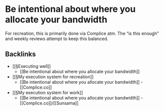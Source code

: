 # Be intentional about where you allocate your bandwidth
For recreation, this is primarily done via Complice atm. The “is this enough” and weekly reviews attempt to keep this balanced.

## Backlinks
* [[§Executing well]]
	* [[Be intentional about where you allocate your bandwidth]]
* [[§My execution system for recreation]]
	* [[Be intentional about where you allocate your bandwidth]] - [[Complice.co]]
* [[§My execution system for work]]
	* [[Be intentional about where you allocate your bandwidth]]  - [[Complice.co]]/[[Sunsama]]

<!-- {BearID:459A33CF-A7C6-4E27-AE22-F663A269927A-15293-000025B71A8F72AF} -->
